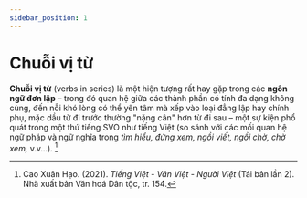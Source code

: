 ```yaml
---
sidebar_position: 1
---
```


# Chuỗi vị từ

**Chuỗi vị từ** (verbs in series) là một hiện tượng rất hay gặp trong các **ngôn ngữ đơn lập** – trong đó quan hệ giữa các thành phần có tính đa dạng không cùng, đến nỗi khó lòng có thể yên tâm mà xếp vào loại đẳng lập hay chính phụ, mặc dầu từ đi trước thường "nặng cân" hơn từ đi sau – một sự kiện phổ quát trong một thứ tiếng SVO như tiếng Việt (so sánh với các mối quan hệ ngữ pháp và ngữ nghĩa trong *tìm hiểu, đứng xem, ngồi viết, ngồi chờ, chờ xem,* v.v...). [^1]

[^1]: Cao Xuân Hạo. (2021). *Tiếng Việt - Văn Việt - Người Việt* (Tái bản lần 2). Nhà xuất bản Văn hoá Dân tộc, tr. 154.